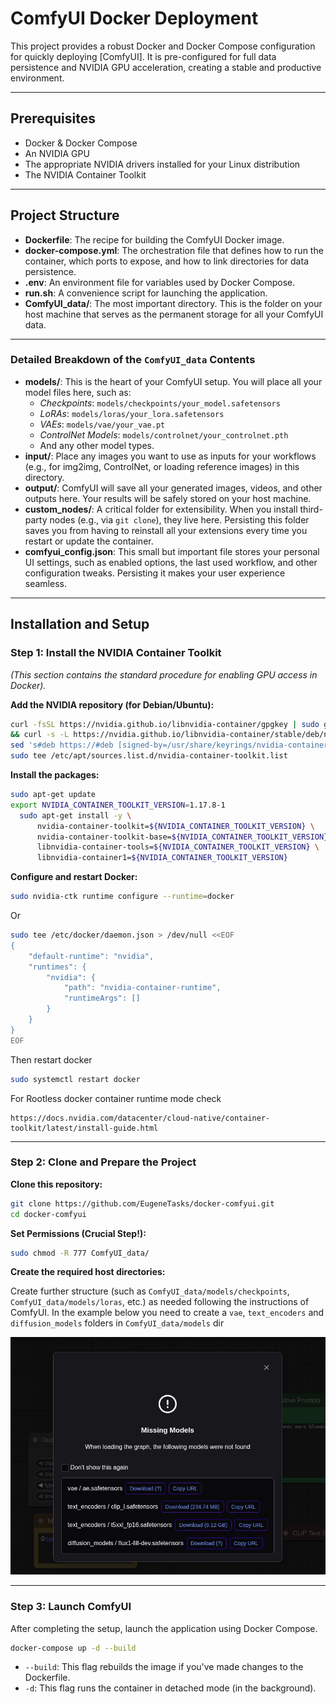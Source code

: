 # ComfyUI Docker Deployment

This project provides a robust Docker and Docker Compose configuration for quickly deploying [ComfyUI]. It is pre-configured for full data persistence and NVIDIA GPU acceleration, creating a stable and productive environment.

---

## Prerequisites

- Docker & Docker Compose
- An NVIDIA GPU
- The appropriate NVIDIA drivers installed for your Linux distribution
- The NVIDIA Container Toolkit

---

## Project Structure

- **Dockerfile**: The recipe for building the ComfyUI Docker image.
- **docker-compose.yml**: The orchestration file that defines how to run the container, which ports to expose, and how to link directories for data persistence.
- **.env**: An environment file for variables used by Docker Compose.
- **run.sh**: A convenience script for launching the application.
- **ComfyUI_data/**: The most important directory. This is the folder on your host machine that serves as the permanent storage for all your ComfyUI data.

---

### Detailed Breakdown of the `ComfyUI_data` Contents

- **models/**: This is the heart of your ComfyUI setup. You will place all your model files here, such as:
  - *Checkpoints*: `models/checkpoints/your_model.safetensors`
  - *LoRAs*: `models/loras/your_lora.safetensors`
  - *VAEs*: `models/vae/your_vae.pt`
  - *ControlNet Models*: `models/controlnet/your_controlnet.pth`
  - And any other model types.
- **input/**: Place any images you want to use as inputs for your workflows (e.g., for img2img, ControlNet, or loading reference images) in this directory.
- **output/**: ComfyUI will save all your generated images, videos, and other outputs here. Your results will be safely stored on your host machine.
- **custom_nodes/**: A critical folder for extensibility. When you install third-party nodes (e.g., via `git clone`), they live here. Persisting this folder saves you from having to reinstall all your extensions every time you restart or update the container.
- **comfyui_config.json**: This small but important file stores your personal UI settings, such as enabled options, the last used workflow, and other configuration tweaks. Persisting it makes your user experience seamless.

---

## Installation and Setup

### Step 1: Install the NVIDIA Container Toolkit

*(This section contains the standard procedure for enabling GPU access in Docker).*

**Add the NVIDIA repository (for Debian/Ubuntu):**

```bash
curl -fsSL https://nvidia.github.io/libnvidia-container/gpgkey | sudo gpg --dearmor -o /usr/share/keyrings/nvidia-container-toolkit-keyring.gpg \
&& curl -s -L https://nvidia.github.io/libnvidia-container/stable/deb/nvidia-container-toolkit.list | \
sed 's#deb https://#deb [signed-by=/usr/share/keyrings/nvidia-container-toolkit-keyring.gpg] https://#g' | \
sudo tee /etc/apt/sources.list.d/nvidia-container-toolkit.list
```

**Install the packages:**

```bash
sudo apt-get update
export NVIDIA_CONTAINER_TOOLKIT_VERSION=1.17.8-1
  sudo apt-get install -y \
      nvidia-container-toolkit=${NVIDIA_CONTAINER_TOOLKIT_VERSION} \
      nvidia-container-toolkit-base=${NVIDIA_CONTAINER_TOOLKIT_VERSION} \
      libnvidia-container-tools=${NVIDIA_CONTAINER_TOOLKIT_VERSION} \
      libnvidia-container1=${NVIDIA_CONTAINER_TOOLKIT_VERSION}
```

**Configure and restart Docker:**

```bash
sudo nvidia-ctk runtime configure --runtime=docker
```

Or 

```bash
sudo tee /etc/docker/daemon.json > /dev/null <<EOF
{
    "default-runtime": "nvidia",
    "runtimes": {
        "nvidia": {
            "path": "nvidia-container-runtime",
            "runtimeArgs": []
        }
    }
}
EOF
```

Then restart docker 

```bash
sudo systemctl restart docker
```

For Rootless docker container runtime mode check 

```url
https://docs.nvidia.com/datacenter/cloud-native/container-toolkit/latest/install-guide.html
```  

---

### Step 2: Clone and Prepare the Project

**Clone this repository:**

```bash
git clone https://github.com/EugeneTasks/docker-comfyui.git
cd docker-comfyui
```

**Set Permissions (Crucial Step!):**

```bash
sudo chmod -R 777 ComfyUI_data/
```

**Create the required host directories:**

Create further structure (such as `ComfyUI_data/models/checkpoints`, `ComfyUI_data/models/loras`, etc.) as needed following the instructions of ComfyUI. In the example below you need to create a `vae`, `text_encoders` and `diffusion_models` folders in `ComfyUI_data/models` dir

![](README_IMG/MissingModels.png)

---

### Step 3: Launch ComfyUI

After completing the setup, launch the application using Docker Compose.

```bash
docker-compose up -d --build
```

- `--build`: This flag rebuilds the image if you've made changes to the Dockerfile.
- `-d`: This flag runs the container in detached mode (in the background).

